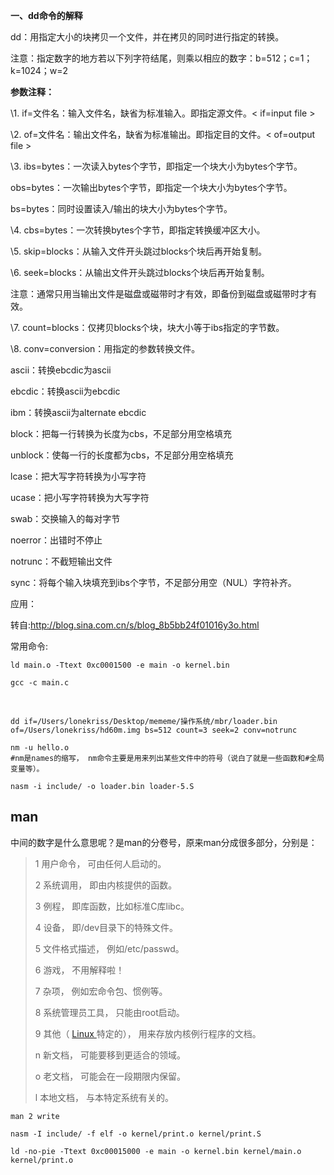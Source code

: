 **一、dd命令的解释**

dd：用指定大小的块拷贝一个文件，并在拷贝的同时进行指定的转换。

注意：指定数字的地方若以下列字符结尾，则乘以相应的数字：b=512；c=1；k=1024；w=2

**参数注释：**

\1. if=文件名：输入文件名，缺省为标准输入。即指定源文件。< if=input file >

\2. of=文件名：输出文件名，缺省为标准输出。即指定目的文件。< of=output file >

\3. ibs=bytes：一次读入bytes个字节，即指定一个块大小为bytes个字节。

  obs=bytes：一次输出bytes个字节，即指定一个块大小为bytes个字节。

  bs=bytes：同时设置读入/输出的块大小为bytes个字节。

\4. cbs=bytes：一次转换bytes个字节，即指定转换缓冲区大小。

\5. skip=blocks：从输入文件开头跳过blocks个块后再开始复制。

\6. seek=blocks：从输出文件开头跳过blocks个块后再开始复制。

注意：通常只用当输出文件是磁盘或磁带时才有效，即备份到磁盘或磁带时才有效。

\7. count=blocks：仅拷贝blocks个块，块大小等于ibs指定的字节数。

\8. conv=conversion：用指定的参数转换文件。

  ascii：转换ebcdic为ascii

  ebcdic：转换ascii为ebcdic

  ibm：转换ascii为alternate ebcdic

  block：把每一行转换为长度为cbs，不足部分用空格填充

  unblock：使每一行的长度都为cbs，不足部分用空格填充

  lcase：把大写字符转换为小写字符

  ucase：把小写字符转换为大写字符

  swab：交换输入的每对字节

  noerror：出错时不停止

  notrunc：不截短输出文件

  sync：将每个输入块填充到ibs个字节，不足部分用空（NUL）字符补齐。

应用：

转自:http://blog.sina.com.cn/s/blog_8b5bb24f01016y3o.html

常用命令:

```
ld main.o -Ttext 0xc0001500 -e main -o kernel.bin
```



```
gcc -c main.c
```

​                                                                  

```
dd if=/Users/lonekriss/Desktop/mememe/操作系统/mbr/loader.bin  of=/Users/lonekriss/hd60m.img bs=512 count=3 seek=2 conv=notrunc
```



```
nm -u hello.o 
#nm是names的缩写， nm命令主要是用来列出某些文件中的符号（说白了就是一些函数和#全局变量等）。
```

```
nasm -i include/ -o loader.bin loader-5.S
```

## man

中间的数字是什么意思呢？是man的分卷号，原来man分成很多部分，分别是：

> 1 用户命令， 可由任何人启动的。
>
> 2 系统调用， 即由内核提供的函数。
>
> 3 例程， 即库函数，比如标准C库libc。
>
> 4 设备， 即/dev目录下的特殊文件。
>
> 5 文件格式描述， 例如/etc/passwd。
>
> 6 游戏， 不用解释啦！
>
> 7 杂项， 例如宏命令包、惯例等。
>
> 8 系统管理员工具， 只能由root启动。
>
> 9 其他（ [Linux ](http://lib.csdn.net/base/linux)特定的）， 用来存放内核例行程序的文档。
>
> n 新文档， 可能要移到更适合的领域。
>
> o 老文档， 可能会在一段期限内保留。
>
> l 本地文档， 与本特定系统有关的。

`man 2 write`





```
nasm -I include/ -f elf -o kernel/print.o kernel/print.S

ld -no-pie -Ttext 0xc00015000 -e main -o kernel.bin kernel/main.o kernel/print.o

```

